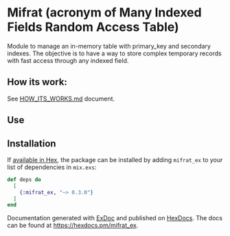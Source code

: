 # Mifrat (acronym of Many Indexed Fields Random Access Table)

Module to manage an in-memory table with primary_key and secondary indexes. The objective is to have
a way to store complex temporary records with fast access through any indexed field.

## How its work:

See [HOW_ITS_WORKS.md](HOW_ITS_WORKS.md) document.

## Use

## Installation

If [available in Hex](https://hex.pm/docs/publish), the package can be installed
by adding `mifrat_ex` to your list of dependencies in `mix.exs`:

```elixir
def deps do
  [
    {:mifrat_ex, "~> 0.3.0"}
  ]
end
```

Documentation generated with [ExDoc](https://github.com/elixir-lang/ex_doc)
and published on [HexDocs](https://hexdocs.pm). The docs can be found at 
<https://hexdocs.pm/mifrat_ex>.

